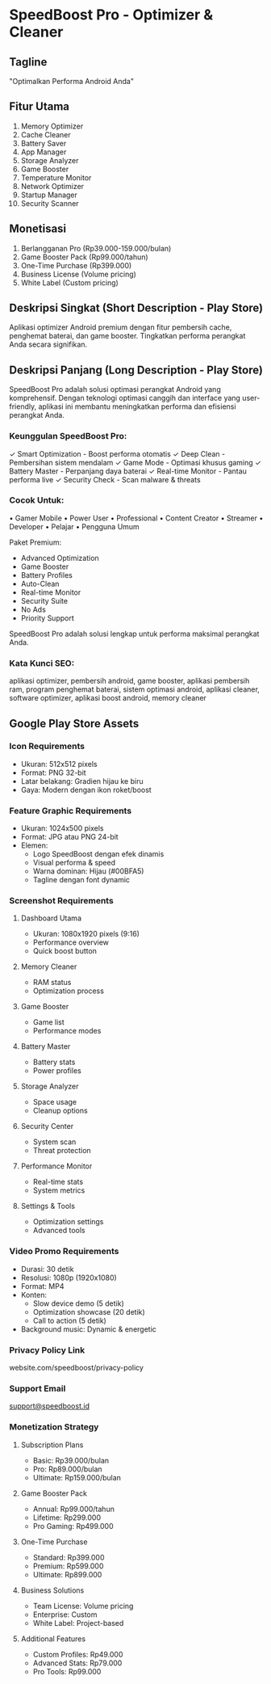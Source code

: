 # SpeedBoost Pro - Optimizer & Cleaner

## Tagline
"Optimalkan Performa Android Anda"

## Fitur Utama
1. Memory Optimizer
2. Cache Cleaner
3. Battery Saver
4. App Manager
5. Storage Analyzer
6. Game Booster
7. Temperature Monitor
8. Network Optimizer
9. Startup Manager
10. Security Scanner

## Monetisasi
1. Berlangganan Pro (Rp39.000-159.000/bulan)
2. Game Booster Pack (Rp99.000/tahun)
3. One-Time Purchase (Rp399.000)
4. Business License (Volume pricing)
5. White Label (Custom pricing)

## Deskripsi Singkat (Short Description - Play Store)
Aplikasi optimizer Android premium dengan fitur pembersih cache, penghemat baterai, dan game booster. Tingkatkan performa perangkat Anda secara signifikan.

## Deskripsi Panjang (Long Description - Play Store)
SpeedBoost Pro adalah solusi optimasi perangkat Android yang komprehensif. Dengan teknologi optimasi canggih dan interface yang user-friendly, aplikasi ini membantu meningkatkan performa dan efisiensi perangkat Anda.

### Keunggulan SpeedBoost Pro:
✓ Smart Optimization - Boost performa otomatis
✓ Deep Clean - Pembersihan sistem mendalam
✓ Game Mode - Optimasi khusus gaming
✓ Battery Master - Perpanjang daya baterai
✓ Real-time Monitor - Pantau performa live
✓ Security Check - Scan malware & threats

### Cocok Untuk:
• Gamer Mobile
• Power User
• Professional
• Content Creator
• Streamer
• Developer
• Pelajar
• Pengguna Umum

Paket Premium:
- Advanced Optimization
- Game Booster
- Battery Profiles
- Auto-Clean
- Real-time Monitor
- Security Suite
- No Ads
- Priority Support

SpeedBoost Pro adalah solusi lengkap untuk performa maksimal perangkat Anda.

### Kata Kunci SEO:
aplikasi optimizer, pembersih android, game booster, aplikasi pembersih ram, program penghemat baterai, sistem optimasi android, aplikasi cleaner, software optimizer, aplikasi boost android, memory cleaner

## Google Play Store Assets

### Icon Requirements
- Ukuran: 512x512 pixels
- Format: PNG 32-bit
- Latar belakang: Gradien hijau ke biru
- Gaya: Modern dengan ikon roket/boost

### Feature Graphic Requirements
- Ukuran: 1024x500 pixels
- Format: JPG atau PNG 24-bit
- Elemen:
  * Logo SpeedBoost dengan efek dinamis
  * Visual performa & speed
  * Warna dominan: Hijau (#00BFA5)
  * Tagline dengan font dynamic

### Screenshot Requirements
1. Dashboard Utama
   - Ukuran: 1080x1920 pixels (9:16)
   - Performance overview
   - Quick boost button

2. Memory Cleaner
   - RAM status
   - Optimization process

3. Game Booster
   - Game list
   - Performance modes

4. Battery Master
   - Battery stats
   - Power profiles

5. Storage Analyzer
   - Space usage
   - Cleanup options

6. Security Center
   - System scan
   - Threat protection

7. Performance Monitor
   - Real-time stats
   - System metrics

8. Settings & Tools
   - Optimization settings
   - Advanced tools

### Video Promo Requirements
- Durasi: 30 detik
- Resolusi: 1080p (1920x1080)
- Format: MP4
- Konten:
  * Slow device demo (5 detik)
  * Optimization showcase (20 detik)
  * Call to action (5 detik)
- Background music: Dynamic & energetic

### Privacy Policy Link
website.com/speedboost/privacy-policy

### Support Email
support@speedboost.id

### Monetization Strategy
1. Subscription Plans
   - Basic: Rp39.000/bulan
   - Pro: Rp89.000/bulan
   - Ultimate: Rp159.000/bulan

2. Game Booster Pack
   - Annual: Rp99.000/tahun
   - Lifetime: Rp299.000
   - Pro Gaming: Rp499.000

3. One-Time Purchase
   - Standard: Rp399.000
   - Premium: Rp599.000
   - Ultimate: Rp899.000

4. Business Solutions
   - Team License: Volume pricing
   - Enterprise: Custom
   - White Label: Project-based

5. Additional Features
   - Custom Profiles: Rp49.000
   - Advanced Stats: Rp79.000
   - Pro Tools: Rp99.000 